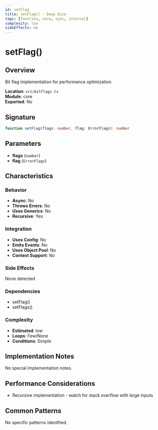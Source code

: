 ```yaml
---
id: setFlag
title: setFlag() - Deep Dive
tags: [function, core, sync, internal]
complexity: low
sideEffects: no
---
```


# setFlag()

## Overview
Bit flag implementation for performance optimization

**Location**: `src/bitflags.ts`  
**Module**: core  
**Exported**: No  

## Signature
```typescript
function setFlag(flags: number, flag: ErrorFlags): number
```

## Parameters
- **flags** (`number`)
- **flag** (`ErrorFlags`)

## Characteristics

### Behavior
- **Async**: No
- **Throws Errors**: No
- **Uses Generics**: No
- **Recursive**: Yes

### Integration
- **Uses Config**: No
- **Emits Events**: No
- **Uses Object Pool**: No
- **Context Support**: No

### Side Effects
None detected

### Dependencies
- setFlag()
- setFlags()

### Complexity
- **Estimated**: low
- **Loops**: Few/None
- **Conditions**: Simple



## Implementation Notes
No special implementation notes.

## Performance Considerations
- Recursive implementation - watch for stack overflow with large inputs

## Common Patterns
No specific patterns identified.

